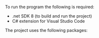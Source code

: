 To run the program the following is required:

- .net SDK 8 (to build and run the project)
- C# extension for Visual Studio Code

The project uses the following packages:

